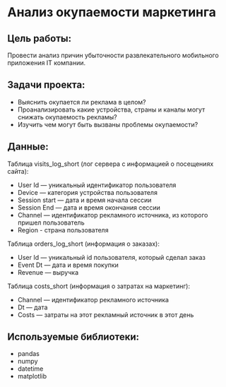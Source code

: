 # Анализ окупаемости маркетинга

## Цель работы:
Провести анализ причин убыточности развлекательного мобильного приложения IT компании.

## Задачи проекта:
- Выяснить окупается ли реклама в целом?
- Проанализировать какие устройства, страны и каналы могут снижать окупаемость рекламы?
- Изучить чем могут быть вызваны проблемы окупаемости?

## Данные:

Таблица visits_log_short (лог сервера с информацией о посещениях сайта):

- User Id — уникальный идентификатор пользователя
- Device — категория устройства пользователя
- Session start — дата и время начала сессии
- Session End — дата и время окончания сессии
- Channel — идентификатор рекламного источника, из которого пришел пользователь
- Region - страна пользователя

Таблица orders_log_short (информация о заказах):

- User Id — уникальный id пользователя, который сделал заказ
- Event Dt — дата и время покупки
- Revenue — выручка

Таблица costs_short (информация о затратах на маркетинг):

- Channel — идентификатор рекламного источника
- Dt — дата
- Costs — затраты на этот рекламный источник в этот день

## Используемые библиотеки:
- pandas
- numpy
- datetime
- matplotlib